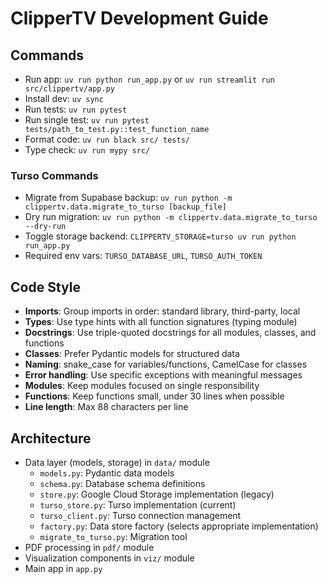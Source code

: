 # ClipperTV Development Guide

## Commands
- Run app: `uv run python run_app.py` or `uv run streamlit run src/clippertv/app.py`
- Install dev: `uv sync`
- Run tests: `uv run pytest`
- Run single test: `uv run pytest tests/path_to_test.py::test_function_name`
- Format code: `uv run black src/ tests/`
- Type check: `uv run mypy src/`

### Turso Commands
- Migrate from Supabase backup: `uv run python -m clippertv.data.migrate_to_turso [backup_file]`
- Dry run migration: `uv run python -m clippertv.data.migrate_to_turso --dry-run`
- Toggle storage backend: `CLIPPERTV_STORAGE=turso uv run python run_app.py`
- Required env vars: `TURSO_DATABASE_URL`, `TURSO_AUTH_TOKEN`

## Code Style
- **Imports**: Group imports in order: standard library, third-party, local
- **Types**: Use type hints with all function signatures (typing module)
- **Docstrings**: Use triple-quoted docstrings for all modules, classes, and functions
- **Classes**: Prefer Pydantic models for structured data
- **Naming**: snake_case for variables/functions, CamelCase for classes
- **Error handling**: Use specific exceptions with meaningful messages
- **Modules**: Keep modules focused on single responsibility
- **Functions**: Keep functions small, under 30 lines when possible
- **Line length**: Max 88 characters per line

## Architecture
- Data layer (models, storage) in `data/` module
  - `models.py`: Pydantic data models
  - `schema.py`: Database schema definitions
  - `store.py`: Google Cloud Storage implementation (legacy)
  - `turso_store.py`: Turso implementation (current)
  - `turso_client.py`: Turso connection management
  - `factory.py`: Data store factory (selects appropriate implementation)
  - `migrate_to_turso.py`: Migration tool
- PDF processing in `pdf/` module
- Visualization components in `viz/` module
- Main app in `app.py`
